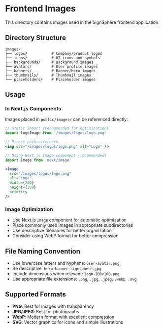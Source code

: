 # Frontend Images

This directory contains images used in the SignSphere frontend application.

## Directory Structure

```
images/
├── logos/           # Company/product logos
├── icons/           # UI icons and symbols
├── backgrounds/     # Background images
├── avatars/         # User profile images
├── banners/         # Banner/hero images
├── thumbnails/      # Thumbnail images
└── placeholders/    # Placeholder images
```

## Usage

### In Next.js Components

Images placed in `public/images/` can be referenced directly:

```jsx
// Static import (recommended for optimization)
import logoImage from '/images/logos/logo.png'

// Direct path reference
<img src="/images/logos/logo.png" alt="Logo" />

// Using Next.js Image component (recommended)
import Image from 'next/image'

<Image
  src="/images/logos/logo.png"
  alt="Logo"
  width={200}
  height={100}
  priority
/>
```

### Image Optimization

- Use Next.js `Image` component for automatic optimization
- Place commonly used images in appropriate subdirectories
- Use descriptive filenames for better organization
- Consider using WebP format for better compression

## File Naming Convention

- Use lowercase letters and hyphens: `user-avatar.png`
- Be descriptive: `hero-banner-signsphere.jpg`
- Include dimensions when relevant: `logo-200x100.png`
- Use appropriate file extensions: `.png`, `.jpg`, `.jpeg`, `.webp`, `.svg`

## Supported Formats

- **PNG**: Best for images with transparency
- **JPG/JPEG**: Best for photographs
- **WebP**: Modern format with excellent compression
- **SVG**: Vector graphics for icons and simple illustrations
